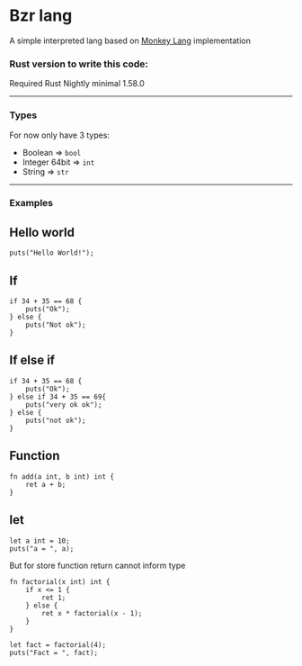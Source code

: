 # Bzr lang

A simple interpreted lang based on [Monkey Lang](https://monkeylang.org/) implementation

### Rust version to write this code:

Required Rust Nightly minimal 1.58.0

<hr>

### Types

For now only have 3 types:

- Boolean => `bool`
- Integer 64bit => `int`
- String => `str`

<hr>

### Examples

## Hello world

```bzr
puts("Hello World!");
```

## If

```bzr
if 34 + 35 == 68 {
    puts("Ok");
} else {
    puts("Not ok");
}
```

## If else if

```bzr
if 34 + 35 == 68 {
    puts("Ok");
} else if 34 + 35 == 69{
    puts("very ok ok");
} else {
    puts("not ok");
}
```

## Function

```bzr
fn add(a int, b int) int {
    ret a + b;
}
```

## let

```bzr
let a int = 10;
puts("a = ", a);
```

But for store function return cannot inform type

```bzr
fn factorial(x int) int {
    if x <= 1 {
        ret 1;
    } else {
        ret x * factorial(x - 1);
    }
}

let fact = factorial(4);
puts("Fact = ", fact);
```